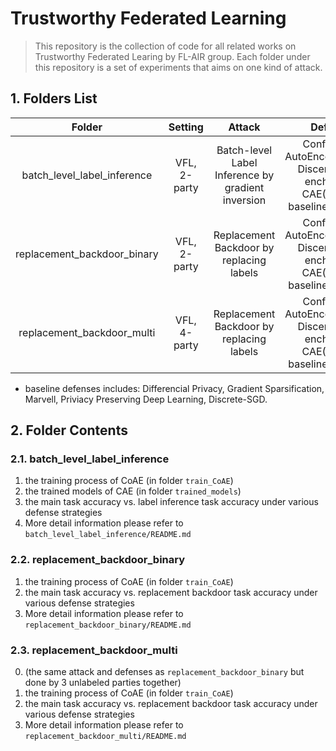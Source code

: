 # Trustworthy Federated Learning

> This repository is the collection of code for all related works on Trustworthy Federated Learing by FL-AIR group.
> Each folder under this repository is a set of experiments that aims on one kind of attack.

## 1. Folders List
| Folder | Setting| Attack | Defense | Paper|
|:-:|:-:|:-:|:-:|:-:|
|batch_level_label_inference| VFL, 2-party | Batch-level Label Inference by gradient inversion | Confusional AutoEncoder([CAE](https://arxiv.org/abs/2112.05409)), Disceret-SGD enchanced CAE([DCAE](https://arxiv.org/abs/2112.05409)), baseline defenses | [link](https://arxiv.org/abs/2112.05409) |
|replacement_backdoor_binary| VFL, 2-party | Replacement Backdoor by replacing labels | Confusional AutoEncoder([CAE](https://arxiv.org/abs/2112.05409)), Disceret-SGD enchanced CAE([DCAE](https://arxiv.org/abs/2112.05409)), baseline defenses | [link](https://arxiv.org/abs/2112.05409) |
|replacement_backdoor_multi| VFL, 4-party | Replacement Backdoor by replacing labels | Confusional AutoEncoder([CAE](https://arxiv.org/abs/2112.05409)), Disceret-SGD enchanced CAE([DCAE](https://arxiv.org/abs/2112.05409)), baseline defenses | [link](https://arxiv.org/abs/2112.05409) |

* baseline defenses includes: Differencial Privacy, Gradient Sparsification, Marvell, Priviacy Preserving Deep Learning, Discrete-SGD.


## 2. Folder Contents

### 2.1. batch_level_label_inference
1. the training process of CoAE (in folder `train_CoAE`)
2. the trained models of CAE (in folder `trained_models`)
3. the main task accuracy vs. label inference task accuracy under various defense strategies
4. More detail information please refer to `batch_level_label_inference/README.md`

### 2.2. replacement_backdoor_binary
1. the training process of CoAE (in folder `train_CoAE`)
2. the main task accuracy vs. replacement backdoor task accuracy under various defense strategies
3. More detail information please refer to `replacement_backdoor_binary/README.md`

### 2.3. replacement_backdoor_multi
0. (the same attack and defenses as `replacement_backdoor_binary` but done by 3 unlabeled parties together)
1. the training process of CoAE (in folder `train_CoAE`)
2. the main task accuracy vs. replacement backdoor task accuracy under various defense strategies
3. More detail information please refer to `replacement_backdoor_multi/README.md`